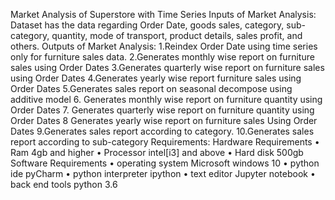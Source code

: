 Market Analysis of Superstore with Time Series
 Inputs of Market Analysis:
Dataset has the data regarding Order Date, goods sales, category, sub-category, quantity, mode of transport, product details, sales profit, and others.
 Outputs of Market Analysis:
        1.Reindex Order Date using time series only for furniture sales data.
         2.Generates monthly wise report on furniture sales using Order Dates 
         3.Generates quarterly wise report on furniture sales using Order Dates 
         4.Generates yearly wise report furniture sales using Order Dates
         5.Generates sales report on seasonal decompose using additive model
         6. Generates monthly wise report on furniture quantity using Order Dates
         7. Generates quarterly wise report on furniture quantity using Order Dates 
         8 Generates yearly wise report on furniture sales Using Order Dates
         9.Generates sales report according to category.
         10.Generates sales report according to sub-category
Requirements:
    Hardware Requirements
•	Ram 4gb and higher
•	Processor intel[i3] and above
•	Hard disk 500gb
    Software Requirements
•	operating system Microsoft windows 10
•	python ide pyCharm
•	python interpreter ipython
•	text editor Jupyter notebook
•	back end tools python 3.6


